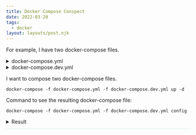 ```yaml
---
title: Docker Compose Conspect
date: 2022-03-20
tags:
  - docker
layout: layouts/post.njk
---
```


For example, I have two docker-compose files.

<details>
    <summary>docker-compose.yml</summary>
    <pre style="background-color: #daeeea">
version: '3'
services:
  converter:
    build:
      context: .
      dockerfile: ./apps/converter/Dockerfile
    restart: always
    container_name: converter
    volumes:
      - ./.env:/opt/app/.env
    networks:
      - an1
    depends_on:
      - rmq

api:
build:
context: .
dockerfile: ./apps/api/Dockerfile
restart: always
container_name: api
volumes: - ./.env:/opt/app/.env
ports: - 3002:3000
networks: - an1
depends_on: - rmq

app:
build:
context: .
dockerfile: ./apps/app/Dockerfile
restart: always
container_name: app
ports: - 3001:80
networks: - an1

rmq:
image: rabbitmq:latest
restart: always
networks: - an1
environment: - RABBITMQ_DEFAULT_USER=admin - RABBITMQ_DEFAULT_PASS=admin
</pre>

</details>

<details>
    <summary>docker-compose.dev.yml</summary>
    <pre style="background-color: #daeeea">
version: '3'
services:
  rmq:
    ports:
      - 15672:15672
</details>

I want to compose two docker-compose files.

```
docker-compose -f docker-compose.yml -f docker-compose.dev.yml up -d
```

Command to see the resulting docker-compose file:

```
docker-compose -f docker-compose.yml -f docker-compose.dev.yml config
```

<details style="padding-bottom:10px;margin-bottom: 40px;border-bottom: 1px solid #daeeea">
    <summary>Result</summary>
    <pre style="background-color: #daeeea">
networks:
  an1:
    driver: bridge
services:
  api:
    build:
      context: /home/ay/_git/docker-demo
      dockerfile: ./apps/api/Dockerfile
    container_name: api
    depends_on:
      rmq:
        condition: service_started
    networks:
      an1: {}
    ports:
    - published: 3002
      target: 3000
    restart: always
    volumes:
    - /home/ay/_git/docker-demo/.env:/opt/app/.env:rw
  app:
    build:
      context: /home/ay/_git/docker-demo
      dockerfile: ./apps/app/Dockerfile
    container_name: app
    networks:
      an1: {}
    ports:
    - published: 3001
      target: 80
    restart: always
  converter:
    build:
      context: /home/ay/_git/docker-demo
      dockerfile: ./apps/converter/Dockerfile
    container_name: converter
    depends_on:
      rmq:
        condition: service_started
    networks:
      an1: {}
    restart: always
    volumes:
    - /home/ay/_git/docker-demo/.env:/opt/app/.env:rw
  rmq:
    environment:
      RABBITMQ_DEFAULT_PASS: admin
      RABBITMQ_DEFAULT_USER: admin
    image: rabbitmq:latest
    networks:
      an1: {}
    ports:
    - published: 15672
      target: 15672
    restart: always
version: '3'
    </pre>

</details>

